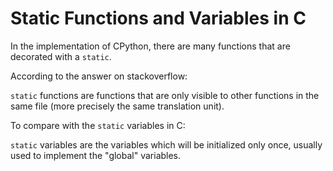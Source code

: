# Static Functions and Variables in C

In the implementation of CPython, there are many functions that are decorated with a `static`. 

According to the answer on stackoverflow:

`static` functions are functions that are only visible to other functions in the same file (more precisely the same translation unit).

To compare with the `static` variables in C:

`static` variables are the variables which will be initialized only once, usually used to implement the "global" variables.
